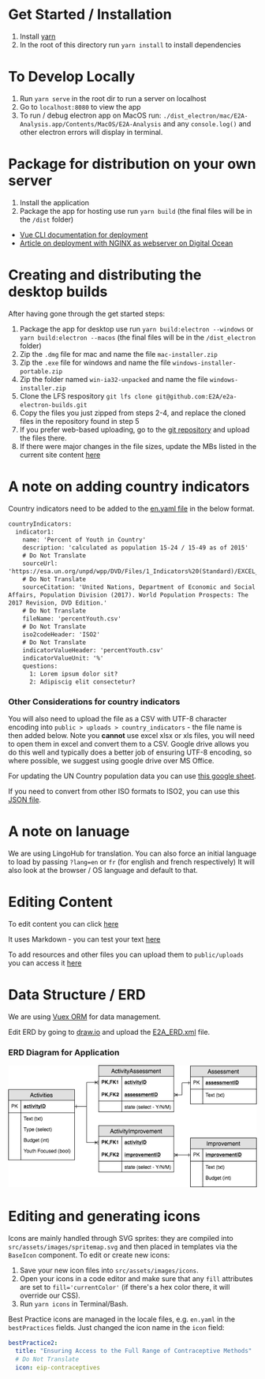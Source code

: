 # Get Started / Installation
1) Install [yarn](https://yarnpkg.com/lang/en/)
2) In the root of this directory run `yarn install` to install dependencies

# To Develop Locally
1) Run `yarn serve` in the root dir to run a server on localhost
2) Go to `localhost:8080` to view the app
3) To run / debug electron app on MacOS run: `./dist_electron/mac/E2A-Analysis.app/Contents/MacOS/E2A-Analysis` and any `console.log()` and other electron errors will display in terminal.

# Package for distribution on your own server
1) Install the application
2) Package the app for hosting use run `yarn build` (the final files will be in the `/dist` folder)
- [Vue CLI documentation for deployment](https://cli.vuejs.org/guide/deployment.html#general-guidelines)
- [Article on deployment with NGINX as webserver on Digital Ocean](https://medium.com/@Web_Bailey/deploy-a-vuejs-app-with-digitalocean-fd6e7af07e40)

# Creating and distributing the desktop builds
After having gone through the get started steps:
1) Package the app for desktop use run `yarn build:electron --windows` or `yarn build:electron --macos` (the final files will be in the `/dist_electron` folder)
2) Zip the `.dmg` file for mac and name the file `mac-installer.zip`
3) Zip the `.exe` file for windows and name the file `windows-installer-portable.zip`
4) Zip the folder named `win-ia32-unpacked` and name the file `windows-installer.zip`
5) Clone the LFS respository `git lfs clone git@github.com:E2A/e2a-electron-builds.git`
6) Copy the files you just zipped from steps 2-4, and replace the cloned files in the repository found in step 5
7) If you prefer web-based uploading, go to the [git repository](https://github.com/E2A/e2a-electron-builds) and upload the files there.
8) If there were major changes in the file sizes, update the MBs listed in the current site content [here](https://github.com/E2A/e2a-cip/blob/master/src/locales/en.yaml)

# A note on adding country indicators
Country indicators need to be added to the [en.yaml file](https://github.com/E2A/e2a-cip/blob/master/src/locales/en.yaml) in the below format.

```
countryIndicators:
  indicator1:
    name: 'Percent of Youth in Country'
    description: 'calculated as population 15-24 / 15-49 as of 2015'
    # Do Not Translate
    sourceUrl: 'https://esa.un.org/unpd/wpp/DVD/Files/1_Indicators%20(Standard)/EXCEL_FILES/1_Population/WPP2017_POP_F15_1_ANNUAL_POPULATION_BY_AGE_BOTH_SEXES.xlsx'
    # Do Not Translate
    sourceCitation: 'United Nations, Department of Economic and Social Affairs, Population Division (2017). World Population Prospects: The 2017 Revision, DVD Edition.'
    # Do Not Translate
    fileName: 'percentYouth.csv'
    # Do Not Translate
    iso2codeHeader: 'ISO2'
    # Do Not Translate
    indicatorValueHeader: 'percentYouth.csv'
    indicatorValueUnit: '%'
    questions:
      1: Lorem ipsum dolor sit?
      2: Adipiscig elit consectetur?
```

### Other Considerations for country indicators
You will also need to upload the file as a CSV with UTF-8 character encoding into `public > uploads > country_indicators` - the file name is then added below. Note you **cannot** use excel xlsx or xls files, you will need to open them in excel and convert them to a CSV. Google drive allows you do this well and typically does a better job of ensuring UTF-8 encoding, so where possible, we suggest using google drive over MS Office.

For updating the UN Country population data you can use [this google sheet](https://docs.google.com/spreadsheets/d/1yN2Hig0MdTjzm5HyyYcJ6Nopc3X42qD8pNE0iXxAjVc/edit).

If you need to convert from other ISO formats to ISO2, you can use this [JSON file](https://github.com/E2A/e2a-cip/blob/master/src/authorities/country-conversion-table.json).


# A note on lanuage
We are using LingoHub for translation.
You can also force an initial language to load by passing `?lang=en` or `fr` (for english and french respectively)
It will also look at the browser / OS language and default to that.

# Editing Content
To edit content you can click [here](https://github.com/E2A/e2a-cip/blob/master/src/locales/en.yaml)

It uses Markdown - you can test your text [here](http://miaolz123.github.io/vue-markdown/)

To add resources and other files you can upload them to `public/uploads` you can access it [here](https://github.com/E2A/e2a-cip/tree/master/public/uploads)

# Data Structure / ERD
We are using [Vuex ORM](https://vuex-orm.github.io/vuex-orm/) for data management.

Edit ERD by going to [draw.io](https://draw.io) and upload the [E2A_ERD.xml](/docs/E2A_ERD.xml) file.

### ERD Diagram for Application
![ERD](docs/E2A_ERD.png)

# Editing and generating icons
Icons are mainly handled through SVG sprites: they are compiled into `src/assets/images/spritemap.svg` and then placed in templates via the `BaseIcon` component. To edit or create new icons:

1. Save your new icon files into `src/assets/images/icons`.
2. Open your icons in a code editor and make sure that any `fill` attributes are set to `fill='currentColor'` (if there's a hex color there, it will override our CSS).
3. Run `yarn icons` in Terminal/Bash.

Best Practice icons are managed in the locale files, e.g. `en.yaml` in the `bestPractices` fields. Just changed the icon name in the `icon` field:

```yaml
bestPractice2:
  title: "Ensuring Access to the Full Range of Contraceptive Methods"
  # Do Not Translate
  icon: eip-contraceptives
```
